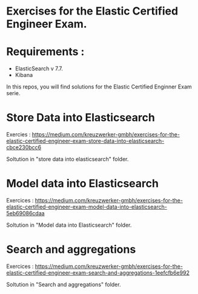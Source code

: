 # Exercises for the Elastic Certified Engineer Exam. 

# Requirements : 
- ElasticSearch v 7.7.
- Kibana 

In this repos, you will find solutions for the Elastic Certified Enginner Exam serie.


# Store Data into Elasticsearch 

Exercies : https://medium.com/kreuzwerker-gmbh/exercises-for-the-elastic-certified-engineer-exam-store-data-into-elasticsearch-cbce230bcc6 

Soltution in "store data into elasticsearch" folder. 

# Model data into Elasticsearch
Exercices : https://medium.com/kreuzwerker-gmbh/exercises-for-the-elastic-certified-engineer-exam-model-data-into-elasticsearch-5eb69086cdaa

Soltution in "Model data into Elasticsearch" folder. 

# Search and aggregations
Exercices : https://medium.com/kreuzwerker-gmbh/exercises-for-the-elastic-certified-engineer-exam-search-and-aggregations-1eefcfb6e992

Soltution in "Search and aggregations" folder. 

